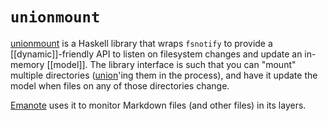 
# `unionmount`

[unionmount](https://github.com/srid/unionmount) is a Haskell library that wraps `fsnotify` to provide a [[dynamic]]-friendly API to listen on filesystem changes and update an in-memory [[model]]. The library interface is such that you can "mount" multiple directories ([union](https://en.wikipedia.org/wiki/Union_mount)'ing them in the process), and have it update the model when files on any of those directories change.

[Emanote](https://emanote.srid.ca/) uses it to monitor Markdown files (and other files) in its layers.
